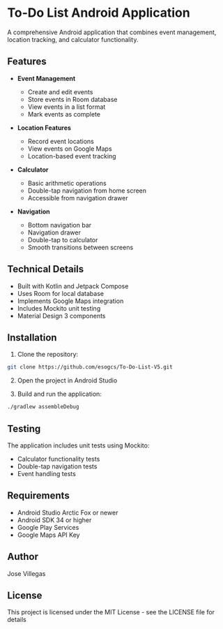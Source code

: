 # To-Do List Android Application

A comprehensive Android application that combines event management, location tracking, and calculator functionality.

## Features

- **Event Management**
  - Create and edit events
  - Store events in Room database
  - View events in a list format
  - Mark events as complete

- **Location Features**
  - Record event locations
  - View events on Google Maps
  - Location-based event tracking

- **Calculator**
  - Basic arithmetic operations
  - Double-tap navigation from home screen
  - Accessible from navigation drawer

- **Navigation**
  - Bottom navigation bar
  - Navigation drawer
  - Double-tap to calculator
  - Smooth transitions between screens

## Technical Details

- Built with Kotlin and Jetpack Compose
- Uses Room for local database
- Implements Google Maps integration
- Includes Mockito unit testing
- Material Design 3 components

## Installation

1. Clone the repository:
```bash
git clone https://github.com/esogcs/To-Do-List-V5.git
```

2. Open the project in Android Studio

3. Build and run the application:
```bash
./gradlew assembleDebug
```

## Testing

The application includes unit tests using Mockito:
- Calculator functionality tests
- Double-tap navigation tests
- Event handling tests

## Requirements

- Android Studio Arctic Fox or newer
- Android SDK 34 or higher
- Google Play Services
- Google Maps API Key

## Author

Jose Villegas

## License

This project is licensed under the MIT License - see the LICENSE file for details

